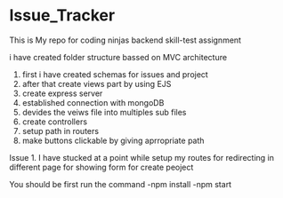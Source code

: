 # Issue_Tracker
This is My repo for coding ninjas backend skill-test assignment

i have created folder structure bassed on MVC architecture 
  1. first i have created schemas for issues and project
  2. after that create views part by using EJS
  3. create express server
  4. established connection with mongoDB
  5. devides the veiws file into multiples sub files
  6. create controllers
  7. setup path in routers
  8. make buttons clickable by giving aprropriate path

Issue
    1. I have stucked at a point while setup my routes for redirecting in different page for showing form for create peoject
    



You should be  first run the command
-npm install
-npm start


